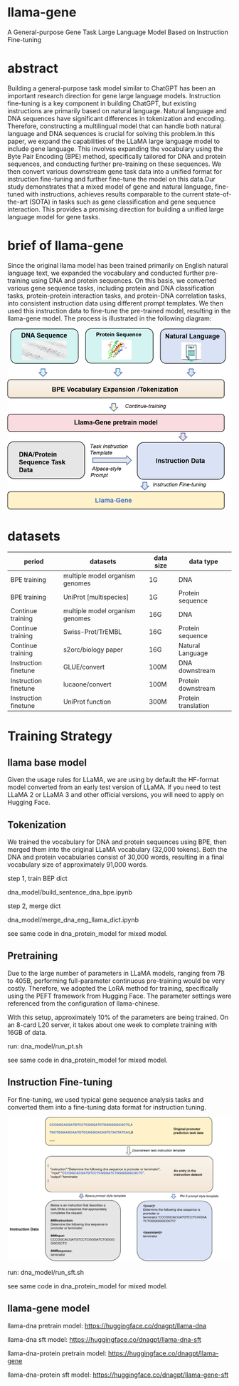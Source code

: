 # llama-gene
A General-purpose Gene Task Large Language Model Based on Instruction Fine-tuning

# abstract
Building a general-purpose task model similar to ChatGPT has been an important research direction for gene large language models. Instruction fine-tuning is a key component in building ChatGPT, but existing instructions are primarily based on natural language. Natural language and DNA sequences have significant differences in tokenization and encoding. Therefore, constructing a multilingual model that can handle both natural language and DNA sequences is crucial for solving this problem.In this paper, we expand the capabilities of the LLaMA large language model to include gene language. This involves expanding the vocabulary using the Byte Pair Encoding (BPE) method, specifically tailored for DNA and protein sequences, and conducting further pre-training on these sequences. We then convert various downstream gene task data into a unified format for instruction fine-tuning and further fine-tune the model on this data.Our study demonstrates that a mixed model of gene and natural language, fine-tuned with instructions, achieves results comparable to the current state-of-the-art (SOTA) in tasks such as gene classification and gene sequence interaction. This provides a promising direction for building a unified large language model for gene tasks.

# brief of llama-gene
Since the original llama model has been trained primarily on English natural language text, we expanded the vocabulary and conducted further pre-training using DNA and protein sequences. On this basis, we converted various gene sequence tasks, including protein and DNA classification tasks, protein-protein interaction tasks, and protein-DNA correlation tasks, into consistent instruction data using different prompt templates. We then used this instruction data to fine-tune the pre-trained model, resulting in the llama-gene model. The process is illustrated in the following diagram:

![Alt Text](./llama-gene.png)

# datasets
| period           | datasets                        | data size | data type         |
|------------------|---------------------------------|-----------|-------------------|
| BPE training     | multiple model organism genomes | 1G        | DNA               |
| BPE training     | UniProt [multispecies]          | 1G        | Protein sequence  |
| Continue training| multiple model organism genomes | 16G       | DNA               |
| Continue training| Swiss-Prot/TrEMBL               | 16G       | Protein sequence  |
| Continue training| s2orc/biology paper             | 16G       | Natural Language  |
| Instruction finetune| GLUE/convert                    | 100M      | DNA downstream    |
| Instruction finetune| lucaone/convert                 | 100M      | Protein downstream|
| Instruction finetune| UniProt function                | 300M      | Protein translation|


# Training Strategy
## llama base model
Given the usage rules for LLaMA, we are using by default the HF-format model converted from an early test version of LLaMA. If you need to test LLaMA 2 or LLaMA 3 and other official versions, you will need to apply on Hugging Face.

## Tokenization
We trained the vocabulary for DNA and protein sequences using BPE, then merged them into the original LLaMA vocabulary (32,000 tokens). Both the DNA and protein vocabularies consist of 30,000 words, resulting in a final vocabulary size of approximately 91,000 words.

step 1, train BEP dict

dna_model/build_sentence_dna_bpe.ipynb

step 2, merge dict

dna_model/merge_dna_eng_llama_dict.ipynb

see same code in dna_protein_model for mixed model.


## Pretraining
Due to the large number of parameters in LLaMA models, ranging from 7B to 405B, performing full-parameter continuous pre-training would be very costly. Therefore, we adopted the LoRA method for training, specifically using the PEFT framework from Hugging Face.  The parameter settings were referenced from the configuration of llama-chinese.

With this setup, approximately 10% of the parameters are being trained. On an 8-card L20 server, it takes about one week to complete training with 16GB of data.

run:
dna_model/run_pt.sh

see same code in dna_protein_model for mixed model.


## Instruction Fine-tuning
For fine-tuning, we used typical gene sequence analysis tasks and converted them into a fine-tuning data format for instruction tuning.

![Alt Text](./sft.png)

run:
dna_model/run_sft.sh

see same code in dna_protein_model for mixed model.

## llama-gene model

llama-dna pretrain model: https://huggingface.co/dnagpt/llama-dna 

llama-dna sft model:  https://huggingface.co/dnagpt/llama-dna-sft

llama-dna-protein pretrain model: https://huggingface.co/dnagpt/llama-gene

llama-dna-protein sft model:  https://huggingface.co/dnagpt/llama-gene-sft



